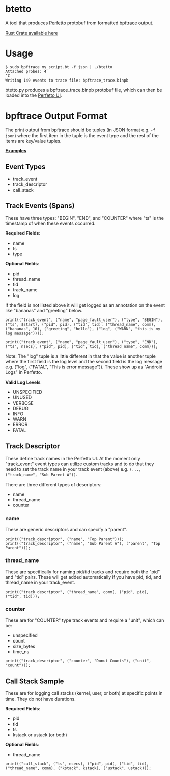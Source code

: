 # btetto

A tool that produces [Perfetto](https://perfetto.dev/) protobuf from formatted [bpftrace](https://github.com/bpftrace/bpftrace) output.

[Rust Crate available here](https://crates.io/crates/btetto)

# Usage
```
$ sudo bpftrace my_script.bt -f json | ./btetto
Attached probes: 4
^C
Writing 149 events to trace file: bpftrace_trace.binpb
```

btetto.py produces a bpftrace_trace.binpb protobuf file, which can then be loaded into the [Perfetto UI](https://ui.perfetto.dev/).

# bpftrace Output Format
The print output from bpftrace should be tuples (in JSON format e.g. `-f json`) where the first item in the tuple is the event type and the rest of the items are key/value tuples.

[**Examples**](./example_scripts/)

## Event Types
- track_event
- track_descriptor
- call_stack

## Track Events (Spans)
These have three types: "BEGIN", "END", and "COUNTER" where "ts" is the timestamp of when these events occurred.

**Required Fields**:
- name
- ts
- type

**Optional Fields**:
- pid
- thread_name
- tid
- track_name
- log

If the field is not listed above it will get logged as an annotation on the event like "bananas" and "greeting" below.

```
print(("track_event", ("name", "page_fault_user"), ("type", "BEGIN"), ("ts", $start), ("pid", pid), ("tid", tid), ("thread_name", comm), ("bananas", 10), ("greeting", "hello"), ("log", ("WARN", "this is my log message"))));
        
print(("track_event", ("name", "page_fault_user"), ("type", "END"), ("ts", nsecs), ("pid", pid), ("tid", tid), ("thread_name", comm)));
```

Note: The "log" tuple is a little different in that the value is another tuple where the first field is the log level and the second field is the log message e.g. ("log", ("FATAL", "This is error message")). These show up as "Android Logs" in Perfetto.

**Valid Log Levels**
- UNSPECIFIED
- UNUSED
- VERBOSE
- DEBUG
- INFO
- WARN
- ERROR
- FATAL

## Track Descriptor
These define track names in the Perfetto UI. At the moment only "track_event" event types can utilize custom tracks and to do that they need to set the track name in your track event (above) e.g. `(..., ("track_name", "Sub Parent A"))`.

There are three different types of descriptors:
- name
- thread_name
- counter

### name
These are generic descriptors and can specify a "parent".

```
print(("track_descriptor", ("name", "Top Parent")));
print(("track_descriptor", ("name", "Sub Parent A"), ("parent", "Top Parent")));
```

### thread_name
These are specifically for naming pid/tid tracks and require both the "pid" and "tid" pairs. These will get added automatically if you have pid, tid, and thread_name in your track_event.

```
print(("track_descriptor", ("thread_name", comm), ("pid", pid), ("tid", tid)));
```

### counter
These are for "COUNTER" type track events and require a "unit", which can be:
- unspecified
- count
- size_bytes
- time_ns

```
print(("track_descriptor", ("counter", "Donut Counts"), ("unit", "count")));
```

## Call Stack Sample
These are for logging call stacks (kernel, user, or both) at specific points in time. They do not have durations.

**Required Fields**:
- pid
- tid
- ts
- kstack or ustack (or both)

**Optional Fields**:
- thread_name

```
print(("call_stack", ("ts", nsecs), ("pid", pid), ("tid", tid), ("thread_name", comm), ("kstack", kstack), ("ustack", ustack)));
```
